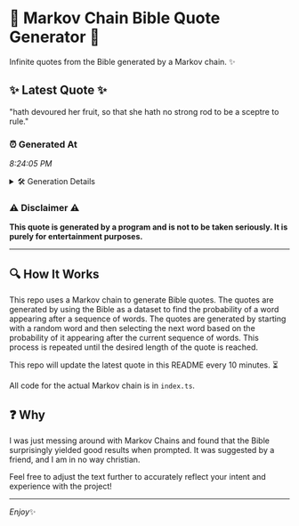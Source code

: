 # 📖 Markov Chain Bible Quote Generator 📖

Infinite quotes from the Bible generated by a Markov chain. ✨

## ✨ Latest Quote ✨
"hath devoured her fruit, so that she hath no strong rod to be a sceptre to rule."

### ⏰ Generated At
*8:24:05 PM*

<details>
    <summary>🛠️ Generation Details</summary>
    <p>
        <strong>🌱 Seed:</strong> hath<br>
        <strong>🔄 Iterations:</strong> 16<br>
        <strong>📜 Context History:</strong><br>[ hath ]: devoured<br>[ hath, devoured ]: her<br>[ hath, devoured, her ]: fruit,<br>[ hath, devoured, her, fruit, ]: so<br>[ hath, devoured, her, fruit,, so ]: that<br>[ hath, devoured, her, fruit,, so, that ]: she<br>[ devoured, her, fruit,, so, that, she ]: hath<br>[ her, fruit,, so, that, she, hath ]: no<br>[ fruit,, so, that, she, hath, no ]: strong<br>[ so, that, she, hath, no, strong ]: rod<br>[ that, she, hath, no, strong, rod ]: to<br>[ she, hath, no, strong, rod, to ]: be<br>[ hath, no, strong, rod, to, be ]: a<br>[ no, strong, rod, to, be, a ]: sceptre<br>[ strong, rod, to, be, a, sceptre ]: to<br>[ rod, to, be, a, sceptre, to ]: rule.<br>
    </p>
</details>

### ⚠️ Disclaimer ⚠️
**This quote is generated by a program and is not to be taken seriously. It is purely for entertainment purposes.**

---

## 🔍 How It Works

This repo uses a Markov chain to generate Bible quotes. The quotes are generated by using the Bible as a dataset to find the probability of a word appearing after a sequence of words. The quotes are generated by starting with a random word and then selecting the next word based on the probability of it appearing after the current sequence of words. This process is repeated until the desired length of the quote is reached.

This repo will update the latest quote in this README every 10 minutes. ⏳

All code for the actual Markov chain is in `index.ts`.

## ❓ Why

I was just messing around with Markov Chains and found that the Bible surprisingly yielded good results when prompted. 
It was suggested by a friend, and I am in no way christian.

Feel free to adjust the text further to accurately reflect your intent and experience with the project!

---

*Enjoy*✨
